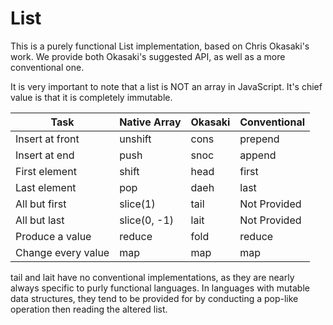 List
===============================================================================
This is a purely functional List implementation, based on Chris Okasaki's work.
We provide both Okasaki's suggested API, as well as a more conventional one.

It is very important to note that a list is NOT an array in JavaScript.  It's
chief value is that it is completely immutable.


| Task               | Native Array   | Okasaki   | Conventional |
|--------------------|----------------|-----------|--------------|
| Insert at front    | unshift        | cons      | prepend      |
| Insert at end      | push           | snoc      | append       |
| First element      | shift          | head      | first        |
| Last element       | pop            | daeh      | last         |
| All but first      | slice(1)       | tail      | Not Provided |
| All but last       | slice(0, -1)   | lait      | Not Provided |
| Produce a value    | reduce         | fold      | reduce       |
| Change every value | map            | map       | map          |


tail and lait have no conventional implementations, as they are nearly always
specific to purly functional languages.  In languages with mutable data
structures, they tend to be provided for by conducting a pop-like operation
then reading the altered list.
